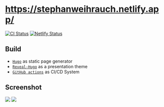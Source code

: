 # https://stephanweihrauch.netlify.app/

[![CI Status](https://github.com/stephanweihrauch/stephanweihrauch.github.io/workflows/ci/badge.svg)](https://github.com/stephanweihrauch/stephanweihrauch.github.io/actions?query=workflow%3Aci)
[![Netlify Status](https://api.netlify.com/api/v1/badges/b784977d-1e18-4540-913e-3ba9b83ebe78/deploy-status)](https://app.netlify.com/sites/stephanweihrauch/deploys)

## Build

- [`Hugo`](https://gohugo.io/) as static page generator
- [`Reveal-Hugo`](https://github.com/dzello/reveal-hugo) as a presentation theme
- [`GitHub actions`](https://github.com/features/actions) as CI/CD System

## Screenshot

![](https://github.com/stephanweihrauch/stephanweihrauch.github.io/blob/main/images/About_Me.png)
![](https://github.com/stephanweihrauch/stephanweihrauch.github.io/blob/main/images/Main_Page.png)

